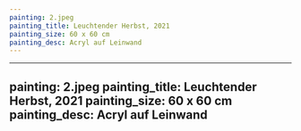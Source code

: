 ```yaml
---
painting: 2.jpeg
painting_title: Leuchtender Herbst, 2021
painting_size: 60 x 60 cm
painting_desc: Acryl auf Leinwand
---
```

---
painting: 2.jpeg
painting_title: Leuchtender Herbst, 2021
painting_size: 60 x 60 cm
painting_desc: Acryl auf Leinwand
---
